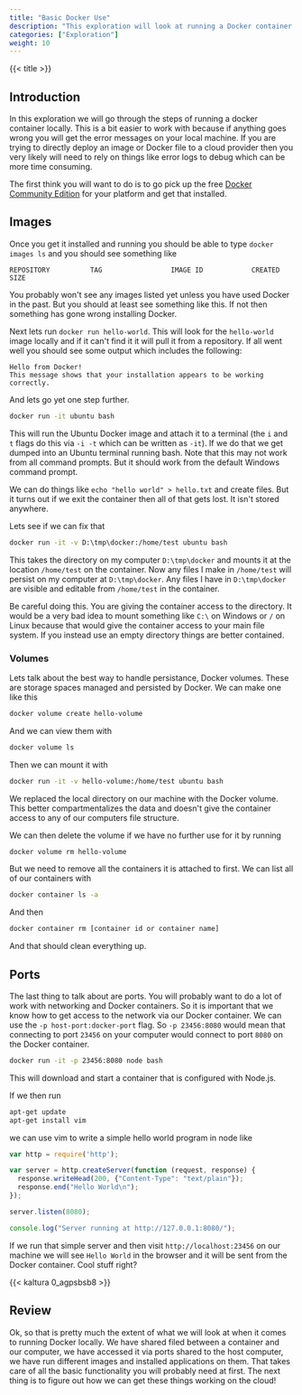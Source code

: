 ```yaml
---
title: "Basic Docker Use"
description: "This exploration will look at running a Docker container locally to get an idea of how it should behave."
categories: ["Exploration"]
weight: 10
---
```

<!--- Make sure to fill out the title and description above, they will be used when generating lists of exploration topics -->
<!--- The weight above determines what order this will be shown among other exploration topics in this same folder, lower numbers are shown first. Start using at least multiples of 5, that way if you need to add a content page between existing ones there are enough open weights to do so. They are integers only -->

{{< title >}}
## Introduction
In this exploration we will go through the steps of running a docker container locally. This is a bit easier to work with because if anything goes wrong you will get the error messages on your local machine. If you are trying to directly deploy an image or Docker file to a cloud provider then you very likely will need to rely on things like error logs to debug which can be more time consuming. 

The first think you will want to do is to go pick up the free [Docker Community Edition](https://store.docker.com/search?offering=community&type=edition) for your platform and get that installed.

## Images
Once you get it installed and running you should be able to type `docker images ls` and you should see something like

```
REPOSITORY          TAG                 IMAGE ID            CREATED             SIZE
```

You probably won't see any images listed yet unless you have used Docker in the past. But you should at least see something like this. If not then something has gone wrong installing Docker.

Next lets run `docker run hello-world`. This will look for the `hello-world` image locally and if it can't find it it will pull it from a repository. If all went well you should see some output which includes the following:

```
Hello from Docker!
This message shows that your installation appears to be working correctly.
```

And lets go yet one step further.

```bash
docker run -it ubuntu bash
```

This will run the Ubuntu Docker image and attach it to a terminal (the `i` and `t` flags do this via `-i -t` which can be written as `-it`). If we do that we get dumped into an Ubuntu terminal running bash. Note that this may not work from all command prompts. But it should work from the default Windows command prompt.

We can do things like `echo "hello world" > hello.txt` and create files. But it turns out if we exit the container then all of that gets lost. It isn't stored anywhere.

Lets see if we can fix that

```bash
docker run -it -v D:\tmp\docker:/home/test ubuntu bash
```

This takes the directory on my computer `D:\tmp\docker` and mounts it at the location `/home/test` on the container. Now any files I make in `/home/test` will persist on my computer at `D:\tmp\docker`. Any files I have in `D:\tmp\docker` are visible and editable from `/home/test` in the container.

Be careful doing this. You are giving the container access to the directory. It would be a very bad idea to mount something like `C:\` on  Windows or `/` on Linux because that would give the container access to your main file system. If you instead use an empty directory things are better contained.

### Volumes

Lets talk about the best way to handle persistance, Docker volumes. These are storage spaces managed and persisted by Docker. We can make one like this

```bash
docker volume create hello-volume
```

And we can view them with

```bash
docker volume ls
```

Then we can mount it with

```bash
docker run -it -v hello-volume:/home/test ubuntu bash
```

We replaced the local directory on our machine with the Docker volume. This better compartmentalizes the  data and doesn't give the container access to any of our computers file structure.

We can then delete the volume if we have no further use for it by running

```bash
docker volume rm hello-volume
```

But we need to remove all the containers it is attached to first. We can list all of our containers with

```bash
docker container ls -a
```

And then

```bash
docker container rm [container id or container name]
```

And that should clean everything up.

## Ports

The last thing to talk about are ports. You will probably want to do a lot of work with networking and Docker containers. So it is important that we know how to get access to the network via our Docker container. We can use the `-p host-port:docker-port` flag. So `-p 23456:8080` would mean that connecting to port `23456` on your computer would connect to port `8080` on the Docker container.

```bash
docker run -it -p 23456:8080 node bash
```

This will download and start a container that is configured with Node.js.

If we then run

```bash
apt-get update
apt-get install vim
```

we can use vim to write a simple hello world program in node like

```js
var http = require('http');

var server = http.createServer(function (request, response) {
  response.writeHead(200, {"Content-Type": "text/plain"});
  response.end("Hello World\n");
});

server.listen(8080);

console.log("Server running at http://127.0.0.1:8080/");
```

If we run that simple server and then visit `http://localhost:23456` on our machine we will see `Hello World` in the browser and it will be sent from the Docker container. Cool stuff right?

{{< kaltura 0_agpsbsb8 >}}

## Review
Ok, so that is pretty much the extent of what we will look at when it comes to running Docker locally. We have shared filed between a container and our computer, we have accessed it via ports shared to the host computer, we have run different images and installed applications on them. That takes care of all the basic functionality you will probably need at first. The next thing is to figure out how we can get these things working on the cloud!